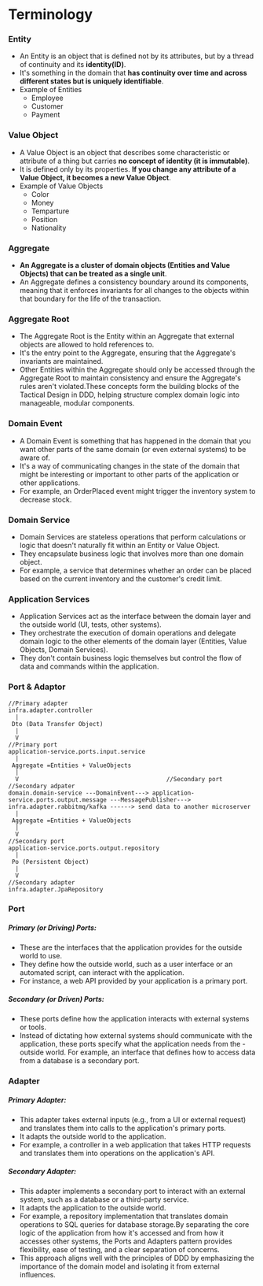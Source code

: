 # Terminology
### Entity
- An Entity is an object that is defined not by its attributes, but by a thread of continuity and its **identity(ID)**. 
- It's something in the domain that **has continuity over time and across different states but is uniquely identifiable**. 
- Example of Entities
    - Employee
    - Customer
    - Payment


### Value Object
- A Value Object is an object that describes some characteristic or attribute of a thing but carries **no concept of identity (it is immutable)**. 
- It is defined only by its properties. **If you change any attribute of a Value Object, it becomes a new Value Object**.
- Example of Value Objects
    - Color
    - Money
    - Temparture
    - Position
    - Nationality


### Aggregate
- **An Aggregate is a cluster of domain objects (Entities and Value Objects) that can be treated as a single unit**. 
- An Aggregate defines a consistency boundary around its components, meaning that it enforces invariants for all changes to the objects within that boundary for the life of the transaction.

### Aggregate Root
- The Aggregate Root is the Entity within an Aggregate that external objects are allowed to hold references to. 
- It's the entry point to the Aggregate, ensuring that the Aggregate's invariants are maintained. 
- Other Entities within the Aggregate should only be accessed through the Aggregate Root to maintain consistency and ensure the Aggregate's rules aren't violated.These concepts form the building blocks of the Tactical Design in DDD, helping structure complex domain logic into manageable, modular components.

### Domain Event
- A Domain Event is something that has happened in the domain that you want other parts of the same domain (or even external systems) to be aware of. 
- It's a way of communicating changes in the state of the domain that might be interesting or important to other parts of the application or other applications. 
- For example, an OrderPlaced event might trigger the inventory system to decrease stock.

### Domain Service
- Domain Services are stateless operations that perform calculations or logic that doesn't naturally fit within an Entity or Value Object. 
- They encapsulate business logic that involves more than one domain object. 
- For example, a service that determines whether an order can be placed based on the current inventory and the customer's credit limit.

### Application Services
- Application Services act as the interface between the domain layer and the outside world (UI, tests, other systems). 
- They orchestrate the execution of domain operations and delegate domain logic to the other elements of the domain layer (Entities, Value Objects, Domain Services). 
- They don't contain business logic themselves but control the flow of data and commands within the application.

### Port & Adaptor
```
//Primary adapter
infra.adapter.controller 
  |
 Dto (Data Transfer Object)
  |
  V
//Primary port
application-service.ports.input.service
  |
 Aggregate =Entities + ValueObjects
  |
  V                                          //Secondary port                                                //Secondary adpater
domain.domain-service ---DomainEvent---> application-service.ports.output.message ---MessagePublisher---> infra.adapter.rabbitmq/kafka ------> send data to another microserver
  |
 Aggregate =Entities + ValueObjects
  |
  V
//Secondary port
application-service.ports.output.repository
  |
 Po (Persistent Object)
  |
  V
//Secondary adapter
infra.adapter.JpaRepository 
```

### Port
##### Primary (or Driving) Ports: 
- These are the interfaces that the application provides for the outside world to use. 
- They define how the outside world, such as a user interface or an automated script, can interact with the application. 
- For instance, a web API provided by your application is a primary port.
##### Secondary (or Driven) Ports: 
- These ports define how the application interacts with external systems or tools. 
- Instead of dictating how external systems should communicate with the application, these ports specify what the application needs from the - outside world. For example, an interface that defines how to access data from a database is a secondary port.

### Adapter
##### Primary Adapter: 
- This adapter takes external inputs (e.g., from a UI or external request) and translates them into calls to the application's primary ports. 
- It adapts the outside world to the application. 
- For example, a controller in a web application that takes HTTP requests and translates them into operations on the application's API.
##### Secondary Adapter: 
- This adapter implements a secondary port to interact with an external system, such as a database or a third-party service. 
- It adapts the application to the outside world. 
- For example, a repository implementation that translates domain operations to SQL queries for database storage.By separating the core logic of the application from how it's accessed and from how it accesses other systems, the Ports and Adapters pattern provides flexibility, ease of testing, and a clear separation of concerns. 
- This approach aligns well with the principles of DDD by emphasizing the importance of the domain model and isolating it from external influences.
